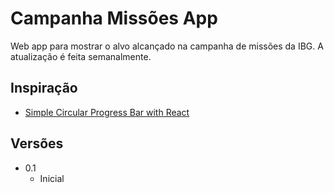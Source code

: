 # Campanha Missões App

Web app para mostrar o alvo alcançado na campanha de missões da IBG. A atualização é feita semanalmente.

## Inspiração

- [Simple Circular Progress Bar with React](https://codepen.io/juhaelee/pen/GxymWP)

## Versões

- 0.1
  - Inicial
